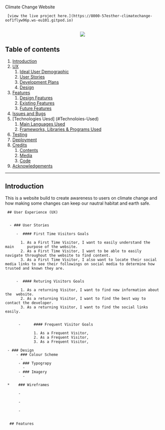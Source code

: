   <h1 align="Center"></h1> Climate Change Website </h1>
  
     [view the live project here.](https://8000-57esther-climatechange-oof1flyw96p.ws-eu101.gitpod.io)
  
  <h2 align="center"><img src="hero image here"></h2>

## Table of contents

1. [Introduction](#Introduction)
2. [UX](#UX)
   1. [Ideal User Demographic](#Ideal-User-Demographic)
   2. [User Stories](#User-Stories)
   3. [Development Plans](#Development-Plans)
   4. [Design](#Designs)
3. [Features](#Features)
   1. [Design Features](#Design-Features)
   2. [Existing Features](#Existing-Features)
   3. [Future Features](#Future-Features)
4. [Issues and Bugs](#Issues-and-Bugs)
5. [Technologies Uesd] (#Technoloies-Used)
   1. [Main Languages Used](#Main-Language-Used)
   2. [Frameworks, Libraries & Programs Used](#Frameworks,-Libraries-&-Programs-Used)
6. [Testing](#Testing)
7. [Deployment](#Deployment)
8. [Credits](#Credits)
   1. [Contents](#Credits)
   2. [Media](#Media)
   3. [Code](#Code)
9. [Acknowledgements](#Acknowledgements)

---

## Introduction

This is a website build to create awareness to users on climate change and how making some changes can keep our nautral habitat and earth safe.

     ## User Experience (UX)


      - ### User Stories

         -  #### First Time Visitors Goals

           1. As a First Time Visitor, I want to easily understand the main      purpose of the website.
           2. As a First Time Visitor, I want to be able to easily navigate throughout the website to find content.
           3. As a First Time Visitor, I also want to locate their social media links to see their followings on social media to determine how trusted and known they are.


         -  #### Returing Visitors Goals

           1. As a returning Visitor, I want to find new information about the  website.
           2. As a returning Visitor, I want to find the best way to contact the developer.
           3. As a returning Visitor, I want to find the social links easily.


          -      #### Frequent Visitor Goals

                 1. As a Frequent Visitor,
                 2. As a Frequent Visitor,
                 3. As a Frequent Visitor,

     - ### Design
         - ### Colour Scheme
           -
          - ### Typograpy
            -
          - ### Imagery
            -

     *    ### Wireframes

          -

          -

          -


      ## Features
